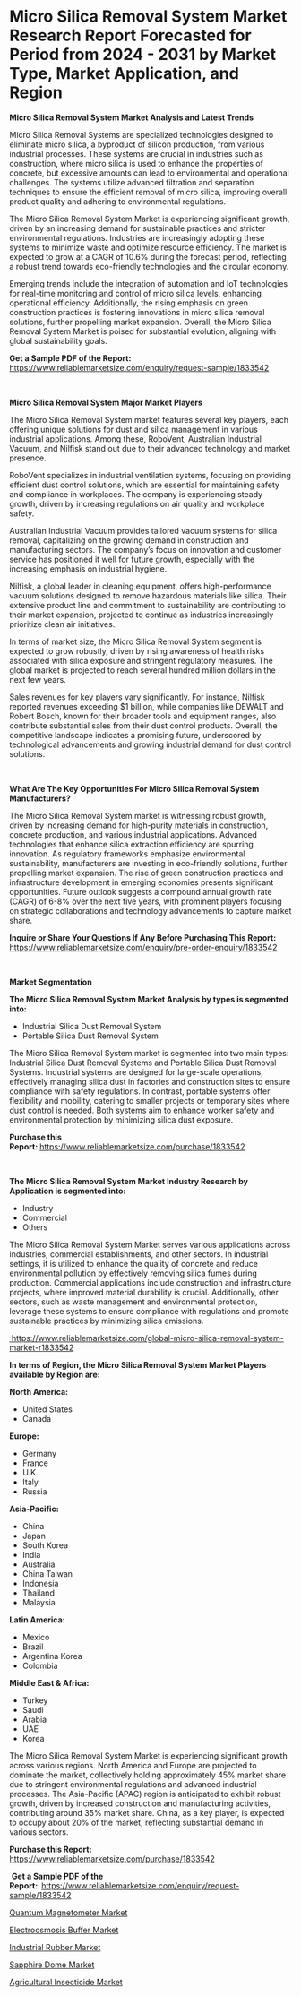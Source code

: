 <p><h1>Micro Silica Removal System Market Research Report Forecasted for Period from 2024 -  2031 by Market Type, Market Application, and Region</h1></p><p><strong>Micro Silica Removal System Market Analysis and Latest Trends</strong></p>
<p><p>Micro Silica Removal Systems are specialized technologies designed to eliminate micro silica, a byproduct of silicon production, from various industrial processes. These systems are crucial in industries such as construction, where micro silica is used to enhance the properties of concrete, but excessive amounts can lead to environmental and operational challenges. The systems utilize advanced filtration and separation techniques to ensure the efficient removal of micro silica, improving overall product quality and adhering to environmental regulations.</p><p>The Micro Silica Removal System Market is experiencing significant growth, driven by an increasing demand for sustainable practices and stricter environmental regulations. Industries are increasingly adopting these systems to minimize waste and optimize resource efficiency. The market is expected to grow at a CAGR of 10.6% during the forecast period, reflecting a robust trend towards eco-friendly technologies and the circular economy. </p><p>Emerging trends include the integration of automation and IoT technologies for real-time monitoring and control of micro silica levels, enhancing operational efficiency. Additionally, the rising emphasis on green construction practices is fostering innovations in micro silica removal solutions, further propelling market expansion. Overall, the Micro Silica Removal System Market is poised for substantial evolution, aligning with global sustainability goals.</p></p>
<p><strong>Get a Sample PDF of the Report:&nbsp;</strong> <a href="https://www.reliablemarketsize.com/enquiry/request-sample/1833542?utm_campaign=1175&utm_medium=2&utm_source=Github&utm_content=ia&utm_term=17102024&utm_id=micro-silica-removal-system">https://www.reliablemarketsize.com/enquiry/request-sample/1833542</a></p>
<p>&nbsp;</p>
<p><strong>Micro Silica Removal System Major Market Players</strong></p>
<p><p>The Micro Silica Removal System market features several key players, each offering unique solutions for dust and silica management in various industrial applications. Among these, RoboVent, Australian Industrial Vacuum, and Nilfisk stand out due to their advanced technology and market presence.</p><p>RoboVent specializes in industrial ventilation systems, focusing on providing efficient dust control solutions, which are essential for maintaining safety and compliance in workplaces. The company is experiencing steady growth, driven by increasing regulations on air quality and workplace safety. </p><p>Australian Industrial Vacuum provides tailored vacuum systems for silica removal, capitalizing on the growing demand in construction and manufacturing sectors. The company’s focus on innovation and customer service has positioned it well for future growth, especially with the increasing emphasis on industrial hygiene.</p><p>Nilfisk, a global leader in cleaning equipment, offers high-performance vacuum solutions designed to remove hazardous materials like silica. Their extensive product line and commitment to sustainability are contributing to their market expansion, projected to continue as industries increasingly prioritize clean air initiatives.</p><p>In terms of market size, the Micro Silica Removal System segment is expected to grow robustly, driven by rising awareness of health risks associated with silica exposure and stringent regulatory measures. The global market is projected to reach several hundred million dollars in the next few years.</p><p>Sales revenues for key players vary significantly. For instance, Nilfisk reported revenues exceeding $1 billion, while companies like DEWALT and Robert Bosch, known for their broader tools and equipment ranges, also contribute substantial sales from their dust control products. Overall, the competitive landscape indicates a promising future, underscored by technological advancements and growing industrial demand for dust control solutions.</p></p>
<p>&nbsp;</p>
<p><strong>What Are The Key Opportunities For Micro Silica Removal System Manufacturers?</strong></p>
<p><p>The Micro Silica Removal System market is witnessing robust growth, driven by increasing demand for high-purity materials in construction, concrete production, and various industrial applications. Advanced technologies that enhance silica extraction efficiency are spurring innovation. As regulatory frameworks emphasize environmental sustainability, manufacturers are investing in eco-friendly solutions, further propelling market expansion. The rise of green construction practices and infrastructure development in emerging economies presents significant opportunities. Future outlook suggests a compound annual growth rate (CAGR) of 6-8% over the next five years, with prominent players focusing on strategic collaborations and technology advancements to capture market share.</p></p>
<p><strong>Inquire or Share Your Questions If Any Before Purchasing This Report:</strong> <a href="https://www.reliablemarketsize.com/enquiry/pre-order-enquiry/1833542?utm_campaign=1175&utm_medium=2&utm_source=Github&utm_content=ia&utm_term=17102024&utm_id=micro-silica-removal-system">https://www.reliablemarketsize.com/enquiry/pre-order-enquiry/1833542</a></p>
<p>&nbsp;</p>
<p><strong>Market Segmentation</strong></p>
<p><strong>The Micro Silica Removal System Market Analysis by types is segmented into:</strong></p>
<p><ul><li>Industrial Silica Dust Removal System</li><li>Portable Silica Dust Removal System</li></ul></p>
<p><p>The Micro Silica Removal System market is segmented into two main types: Industrial Silica Dust Removal Systems and Portable Silica Dust Removal Systems. Industrial systems are designed for large-scale operations, effectively managing silica dust in factories and construction sites to ensure compliance with safety regulations. In contrast, portable systems offer flexibility and mobility, catering to smaller projects or temporary sites where dust control is needed. Both systems aim to enhance worker safety and environmental protection by minimizing silica dust exposure.</p></p>
<p><strong>Purchase this Report:&nbsp;</strong><a href="https://www.reliablemarketsize.com/purchase/1833542?utm_campaign=1175&utm_medium=2&utm_source=Github&utm_content=ia&utm_term=17102024&utm_id=micro-silica-removal-system">https://www.reliablemarketsize.com/purchase/1833542</a></p>
<p>&nbsp;</p>
<p><strong>The Micro Silica Removal System Market Industry Research by Application is segmented into:</strong></p>
<p><ul><li>Industry</li><li>Commercial</li><li>Others</li></ul></p>
<p><p>The Micro Silica Removal System Market serves various applications across industries, commercial establishments, and other sectors. In industrial settings, it is utilized to enhance the quality of concrete and reduce environmental pollution by effectively removing silica fumes during production. Commercial applications include construction and infrastructure projects, where improved material durability is crucial. Additionally, other sectors, such as waste management and environmental protection, leverage these systems to ensure compliance with regulations and promote sustainable practices by minimizing silica emissions.</p></p>
<p><a href="https://www.reliablemarketsize.com/global-micro-silica-removal-system-market-r1833542?utm_campaign=1175&utm_medium=2&utm_source=Github&utm_content=ia&utm_term=17102024&utm_id=micro-silica-removal-system">&nbsp;https://www.reliablemarketsize.com/global-micro-silica-removal-system-market-r1833542</a></p>
<p><strong>In terms of Region, the Micro Silica Removal System Market Players available by Region are:</strong></p>
<p>
    <p> <strong> North America: </strong>
        <ul>
            <li>United States</li>
            <li>Canada</li>
        </ul>
        </p> 
    <p> <strong> Europe: </strong>
        <ul>
            <li>Germany</li>
            <li>France</li>
            <li>U.K.</li>
            <li>Italy</li>
            <li>Russia</li>
        </ul>
        </p> 
    <p> <strong> Asia-Pacific: </strong>
        <ul>
            <li>China</li>
            <li>Japan</li>
            <li>South Korea</li>
            <li>India</li>
            <li>Australia</li>
            <li>China Taiwan</li>
            <li>Indonesia</li>
            <li>Thailand</li>
            <li>Malaysia</li>
        </ul>
        </p> 
    <p> <strong> Latin America: </strong>
        <ul>
            <li>Mexico</li>
            <li>Brazil</li>
            <li>Argentina Korea</li>
            <li>Colombia</li>
        </ul>
        </p> 
    <p> <strong> Middle East & Africa: </strong>
        <ul>
            <li>Turkey</li>
            <li>Saudi</li>
            <li>Arabia</li>
            <li>UAE</li>
            <li>Korea</li>
        </ul>
    </p>
    </p>
<p><p>The Micro Silica Removal System Market is experiencing significant growth across various regions. North America and Europe are projected to dominate the market, collectively holding approximately 45% market share due to stringent environmental regulations and advanced industrial processes. The Asia-Pacific (APAC) region is anticipated to exhibit robust growth, driven by increased construction and manufacturing activities, contributing around 35% market share. China, as a key player, is expected to occupy about 20% of the market, reflecting substantial demand in various sectors.</p></p>
<p><strong>Purchase this Report: </strong><a href="https://www.reliablemarketsize.com/purchase/1833542?utm_campaign=1175&utm_medium=2&utm_source=Github&utm_content=ia&utm_term=17102024&utm_id=micro-silica-removal-system">https://www.reliablemarketsize.com/purchase/1833542</a></p>
<p>&nbsp;<strong>Get a Sample PDF of the Report:&nbsp;&nbsp;</strong><a href="https://www.reliablemarketsize.com/enquiry/request-sample/1833542?utm_campaign=1175&utm_medium=2&utm_source=Github&utm_content=ia&utm_term=17102024&utm_id=micro-silica-removal-system">https://www.reliablemarketsize.com/enquiry/request-sample/1833542</a></p>
<p><strong></strong></p>
<p><p><a href="https://issuu.com/reportprime-2/docs/quantum-magnetometer-market-size-20_0a197339cdb09b?utm_campaign=1175&utm_medium=2&utm_source=Github&utm_content=ia&utm_term=17102024&utm_id=micro-silica-removal-system">Quantum Magnetometer Market</a></p><p><a href="https://github.com/GroverBarry/Market-Research-Report-List-7/blob/main/electroosmosis-buffer-market.md?utm_campaign=1175&utm_medium=2&utm_source=Github&utm_content=ia&utm_term=17102024&utm_id=micro-silica-removal-system">Electroosmosis Buffer Market</a></p><p><a href="https://www.linkedin.com/pulse/driving-forces-global-industrial-rubber-market-trends-ovepf?utm_campaign=1175&utm_medium=2&utm_source=Github&utm_content=ia&utm_term=17102024&utm_id=micro-silica-removal-system">Industrial Rubber Market</a></p><p><a href="https://issuu.com/reportprime-2/docs/sapphire-dome-market-size-2030.pptx_64c5b25379586d?utm_campaign=1175&utm_medium=2&utm_source=Github&utm_content=ia&utm_term=17102024&utm_id=micro-silica-removal-system">Sapphire Dome Market</a></p><p><a href="https://www.linkedin.com/pulse/agricultural-insecticide-market-matrix-applications-types-td1ef?utm_campaign=1175&utm_medium=2&utm_source=Github&utm_content=ia&utm_term=17102024&utm_id=micro-silica-removal-system">Agricultural Insecticide Market</a></p></p>